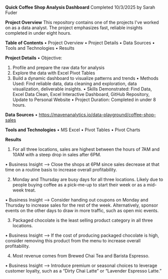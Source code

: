 **Quick Coffee Shop Analysis Dashboard**
Completed 10/3/2025  by  Sarah Fuder

**Project Overview**
This repository contains one of the projects I've worked on as a data analyst. The project emphasizes fast, reliable insights completed in under eight hours.  

**Table of Contents**
•	Project Overview
•	Project Details
•	Data Sources
•	Tools and Technologies
•	Results

**Project Details**
•	Objective: 
1.	Profile and prepare the raw data for analysis
2.	Explore the data with Excel Pivot Tables
3.	Build a dynamic dashboard to visualize patterns and trends
•	Methods Used: Find reliable data, data cleaning and exploration, data visualization, deliverable insights.
•	Skills Demonstrated: Find Data, Excel Data Clean, Excel Interactive Dashboard, GitHub Repository, Update to Personal Website
•	Project Duration: Completed in under 8 hours.

**Data Sources**
•	https://mavenanalytics.io/data-playground/coffee-shop-sales

**Tools and Technologies**
•	MS Excel
•	Pivot Tables
•	Pivot Charts

**Results**

1.	For all three locations, sales are highest between the hours of 7AM and 10AM with a steep drop in sales after 6PM.

•	Business Insight --> Close the shops at 6PM since sales decrease at that time on a routine basis to increase overall profitability.

2.	Monday and Thursday are busy days for all three locations. Likely due to people buying coffee as a pick-me-up to start their week or as a mid-week treat.

•	Business Insight --> Consider handing out coupons on Monday and Thursday to increase sales for the rest of the week. Alternatively, sponsor events on the other days to draw in more traffic, such as open mic events.

3.	Packaged chocolate is the least selling product category in all three locations.

•	Business Insight --> If the cost of producing packaged chocolate is high, consider removing this product from the menu to increase overall profitability.

4.	Most revenue comes from Brewed Chai Tea and Barista Espresso.
   
•	Business Insight --> Introduce premium or seasonal choices to leverage customer loyalty, such as a “Dirty Chai Latte” or “Lavender Espresso Latte.”
